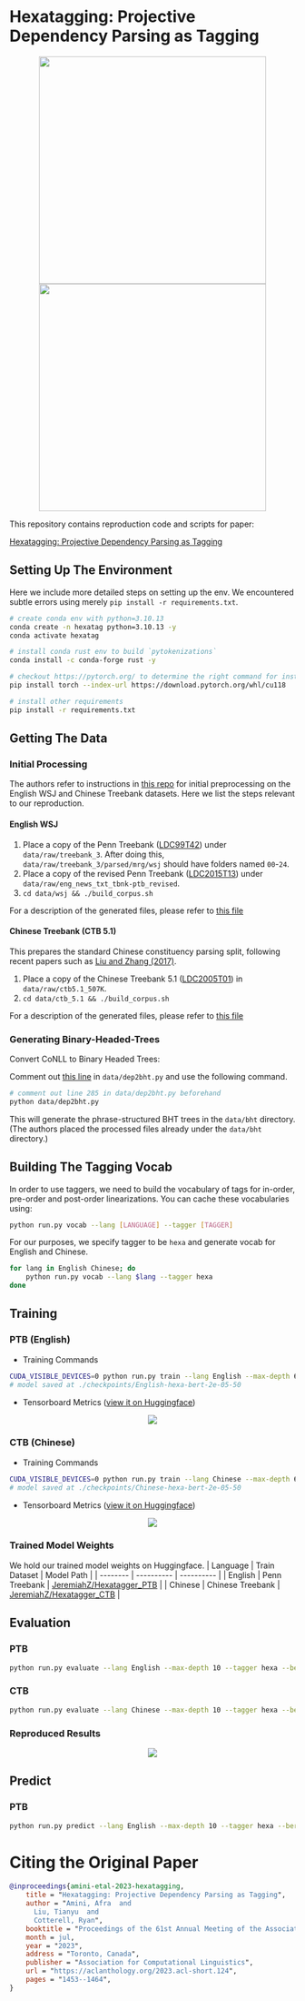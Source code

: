 # Hexatagging: Projective Dependency Parsing as Tagging
<p align="center">
  <img src="./header.jpg" width=400>
  <img src="./header-hexa.png" width=400>
</p>
This repository contains reproduction code and scripts for paper: 

[Hexatagging: Projective Dependency Parsing as Tagging
](https://aclanthology.org/2023.acl-short.124/)

## Setting Up The Environment
Here we include more detailed steps on setting up the env. We encountered subtle errors using merely `pip install -r requirements.txt`.
```bash
# create conda env with python=3.10.13
conda create -n hexatag python=3.10.13 -y
conda activate hexatag

# install conda rust env to build `pytokenizations`
conda install -c conda-forge rust -y

# checkout https://pytorch.org/ to determine the right command for installing torch with cuda
pip install torch --index-url https://download.pytorch.org/whl/cu118

# install other requirements
pip install -r requirements.txt
```

## Getting The Data
### Initial Processing
The authors refer to instructions in [this repo](https://github.com/nikitakit/self-attentive-parser/tree/master/data) for initial preprocessing on the English WSJ and Chinese Treebank datasets. Here we list the steps relevant to our reproduction.
#### English WSJ

1. Place a copy of the Penn Treebank
([LDC99T42](https://catalog.ldc.upenn.edu/LDC99T42)) under `data/raw/treebank_3`.
After doing this, `data/raw/treebank_3/parsed/mrg/wsj` should have folders
named `00`-`24`.
2. Place a copy of the revised Penn Treebank
([LDC2015T13](https://catalog.ldc.upenn.edu/LDC2015T13)) under
`data/raw/eng_news_txt_tbnk-ptb_revised`.
3. `cd data/wsj && ./build_corpus.sh`

For a description of the generated files, please refer to [this file](./data/README.md)

#### Chinese Treebank (CTB 5.1)

This prepares the standard Chinese constituency parsing split, following recent papers such as [Liu and Zhang (2017)](https://www.aclweb.org/anthology/Q17-1004/).

1. Place a copy of the Chinese Treebank 5.1
([LDC2005T01](https://catalog.ldc.upenn.edu/LDC2005T01)) in `data/raw/ctb5.1_507K`.
2. `cd data/ctb_5.1 && ./build_corpus.sh`

For a description of the generated files, please refer to [this file](./data/README.md)

### Generating Binary-Headed-Trees
Convert CoNLL to Binary Headed Trees:

Comment out [this line](https://github.com/Ja1Zhou/hexatagger/blob/reproduce/data/dep2bht.py#L285) in `data/dep2bht.py` and use the following command.
```bash
# comment out line 285 in data/dep2bht.py beforehand
python data/dep2bht.py
```
This will generate the phrase-structured BHT trees in the `data/bht` directory. 
(The authors placed the processed files already under the `data/bht` directory.)

## Building The Tagging Vocab
In order to use taggers, we need to build the vocabulary of tags for in-order, pre-order and post-order linearizations. You can cache these vocabularies using:
```bash
python run.py vocab --lang [LANGUAGE] --tagger [TAGGER]
```

For our purposes, we specify tagger to be `hexa` and generate vocab for English and Chinese.
```bash
for lang in English Chinese; do
    python run.py vocab --lang $lang --tagger hexa
done
```

## Training
### PTB (English)
- Training Commands
```bash
CUDA_VISIBLE_DEVICES=0 python run.py train --lang English --max-depth 6 --tagger hexa --model bert --epochs 50 --batch-size 32 --lr 2e-5 --model-path xlnet-large-cased --output-path ./checkpoints/ --use-tensorboard True
# model saved at ./checkpoints/English-hexa-bert-2e-05-50
```
- Tensorboard Metrics ([view it on Huggingface](https://huggingface.co/JeremiahZ/Hexatagger_PTB/tensorboard))
<p align="center">
  <img src="./images/ptb_tensorboard.png">
</p>

### CTB (Chinese)
- Training Commands
```bash
CUDA_VISIBLE_DEVICES=0 python run.py train --lang Chinese --max-depth 6 --tagger hexa --model bert --epochs 50 --batch-size 32 --lr 2e-5 --model-path hfl/chinese-xlnet-mid --output-path ./checkpoints/ --use-tensorboard True
# model saved at ./checkpoints/Chinese-hexa-bert-2e-05-50
```
- Tensorboard Metrics ([view it on Huggingface](https://huggingface.co/JeremiahZ/Hexatagger_CTB/tensorboard))
<p align="center">
  <img src="./images/ctb_tensorboard.png">
</p>

### Trained Model Weights
We hold our trained model weights on Huggingface.
| Language | Train Dataset | Model Path |
| -------- | ---------- | ---------- |
| English  | Penn Treebank | [JeremiahZ/Hexatagger_PTB](https://huggingface.co/JeremiahZ/Hexatagger_PTB/) |
| Chinese | Chinese Treebank | [JeremiahZ/Hexatagger_CTB](https://huggingface.co/JeremiahZ/Hexatagger_CTB/) |


## Evaluation
### PTB
```bash
python run.py evaluate --lang English --max-depth 10 --tagger hexa --bert-model-path xlnet-large-cased --model-name English-hexa-bert-2e-05-50 --batch-size 64 --model-path ./checkpoints/
```

### CTB
```bash
python run.py evaluate --lang Chinese --max-depth 10 --tagger hexa --bert-model-path bert-base-chinese --model-name Chinese-hexa-bert-2e-05-50 --batch-size 64 --model-path ./checkpoints/
```
### Reproduced Results
<p align="center">
  <img src="./images/reproduced_results.png">
</p>

## Predict
### PTB
```bash
python run.py predict --lang English --max-depth 10 --tagger hexa --bert-model-path xlnet-large-cased --model-name English-hexa-bert-3e-05-50 --batch-size 64 --model-path ./checkpoints/
```

# Citing the Original Paper
```bibtex
@inproceedings{amini-etal-2023-hexatagging,
    title = "Hexatagging: Projective Dependency Parsing as Tagging",
    author = "Amini, Afra  and
      Liu, Tianyu  and
      Cotterell, Ryan",
    booktitle = "Proceedings of the 61st Annual Meeting of the Association for Computational Linguistics (Volume 2: Short Papers)",
    month = jul,
    year = "2023",
    address = "Toronto, Canada",
    publisher = "Association for Computational Linguistics",
    url = "https://aclanthology.org/2023.acl-short.124",
    pages = "1453--1464",
}
```